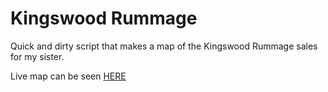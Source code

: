 # Kingswood Rummage

Quick and dirty script that makes a map of the Kingswood Rummage sales for my sister.

Live map can be seen [HERE](https://jmwerner.github.io/kingswood_rummage/map.html)
